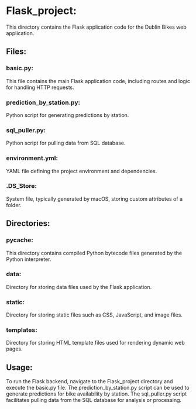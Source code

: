 # Flask_project: 
This directory contains the Flask application code for the Dublin Bikes web application.
## Files:
### basic.py:
This file contains the main Flask application code, including routes and logic for handling HTTP requests.
### prediction_by_station.py:
Python script for generating predictions by station.
### sql_puller.py:
Python script for pulling data from SQL database.
### environment.yml: 
YAML file defining the project environment and dependencies.

### .DS_Store: 
System file, typically generated by macOS, storing custom attributes of a folder.
## Directories:
### pycache: 
This directory contains compiled Python bytecode files generated by the Python interpreter.
### data: 
Directory for storing data files used by the Flask application.
### static: 
Directory for storing static files such as CSS, JavaScript, and image files.
### templates:
Directory for storing HTML template files used for rendering dynamic web pages.
## Usage:
To run the Flask backend, navigate to the Flask_project directory and execute the basic.py file.
The prediction_by_station.py script can be used to generate predictions for bike availability by station.
The sql_puller.py script facilitates pulling data from the SQL database for analysis or processing.
